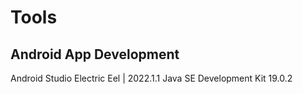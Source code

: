 # Tools
## Android App Development
Android Studio Electric Eel | 2022.1.1
Java SE Development Kit 19.0.2
